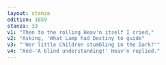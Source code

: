 ```yaml
---
layout: stanza
edition: 1859
stanza: 33
v1: "Then to the rolling Heav'n itself I cried,"
v2: "Asking, 'What Lamp had Destiny to guide"
v3: "⁠'Her little Children stumbling in the Dark?'"
v4: "And—'A blind understanding!' Heav'n replied."
---
```

